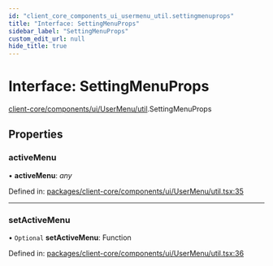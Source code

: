 ```yaml
---
id: "client_core_components_ui_usermenu_util.settingmenuprops"
title: "Interface: SettingMenuProps"
sidebar_label: "SettingMenuProps"
custom_edit_url: null
hide_title: true
---
```


# Interface: SettingMenuProps

[client-core/components/ui/UserMenu/util](../modules/client_core_components_ui_usermenu_util.md).SettingMenuProps

## Properties

### activeMenu

• **activeMenu**: *any*

Defined in: [packages/client-core/components/ui/UserMenu/util.tsx:35](https://github.com/xr3ngine/xr3ngine/blob/9d253dc38/packages/client-core/components/ui/UserMenu/util.tsx#L35)

___

### setActiveMenu

• `Optional` **setActiveMenu**: Function

Defined in: [packages/client-core/components/ui/UserMenu/util.tsx:36](https://github.com/xr3ngine/xr3ngine/blob/9d253dc38/packages/client-core/components/ui/UserMenu/util.tsx#L36)
